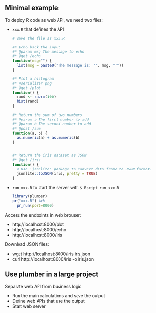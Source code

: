 ## Minimal example:
To deploy R code as web API, we need two files:

- `xxx.R` that defines the API
    ```r
    # save the file as xxx.R

    #* Echo back the input
    #* @param msg The message to echo
    #* @get /echo
    function(msg="") {
      list(msg = paste0("The message is: '", msg, "'"))
    }

    #* Plot a histogram
    #* @serializer png
    #* @get /plot
    function() {
      rand <- rnorm(100)
      hist(rand)
    }

    #* Return the sum of two numbers
    #* @param a The first number to add
    #* @param b The second number to add
    #* @post /sum
    function(a, b) {
      as.numeric(a) + as.numeric(b)
    }


    #* Return the iris dataset as JSON
    #* @get /iris
    function() {
      # Use 'jsonlite' package to convert data frame to JSON format.
      jsonlite::toJSON(iris, pretty = TRUE)
    }
    ```
- `run_xxx.R` to start the server with `$ Rscipt run_xxx.R`
    ```r
    library(plumber)
    pr("xxx.R") %>%
      pr_run(port=8000)
    ```

Access the endpoints in web brouser:
- http://localhost:8000/plot
- http://localhost:8000/echo
- http://localhost:8000/iris

Download JSON files:
- wget http://localhost:8000/iris iris.json
- curl http://localhost:8000/iris -o iris.json

## Use plumber in a large project
Separate web API from business logic

- Run the main calculations and save the output
- Define web APIs that use the output
- Start web server
